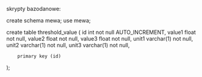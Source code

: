 skrypty bazodanowe:

create schema mewa;
use mewa;

create table threshold_value
(
    id int not null AUTO_INCREMENT,
    value1 float not null,
    value2 float not null,
    value3 float not null,
    unit1 varchar(1) not null,
    unit2 varchar(1) not null,
    unit3 varchar(1) not null,

        primary key (id)
);
